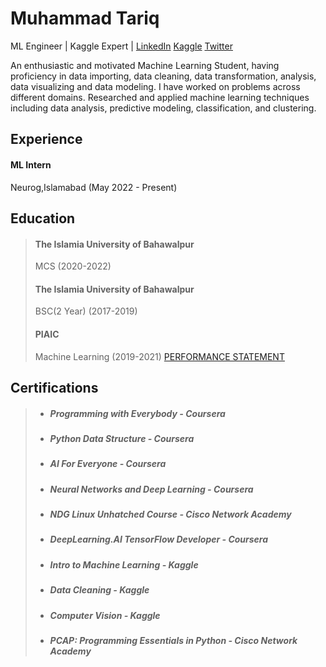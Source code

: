                                                            
# Muhammad Tariq
ML Engineer | Kaggle Expert | 
[LinkedIn](https://www.linkedin.com/in/mahartariq/)
[Kaggle](https://www.kaggle.com/tariqsays)
[Twitter](https://twitter.com/tari_says)

An enthusiastic and motivated Machine Learning Student, having proficiency in data importing, data cleaning, data transformation, analysis, data visualizing and data modeling. I have worked on problems across different domains. Researched and applied machine learning techniques including data analysis, predictive modeling, classification, and clustering.

## Experience
#### ML Intern
Neurog,Islamabad (May 2022 - Present)

## Education
> #### The Islamia University of Bahawalpur
> MCS (2020-2022)
>
> #### The Islamia University of Bahawalpur
> BSC(2 Year) (2017-2019)
>
> #### PIAIC
> Machine Learning (2019-2021)
> [PERFORMANCE STATEMENT](https://certification.piaic.org/PIAIC67639/)

## Certifications
> - ##### Programming with Everybody - Coursera
> - ##### Python Data Structure - Coursera
> - ##### AI For Everyone - Coursera
> - ##### Neural Networks and Deep Learning - Coursera
> - ##### NDG Linux Unhatched Course - Cisco Network Academy
> - ##### DeepLearning.AI TensorFlow Developer - Coursera
> - ##### Intro to Machine Learning - Kaggle
> - ##### Data Cleaning - Kaggle
> - ##### Computer Vision - Kaggle
> - ##### PCAP: Programming Essentials in Python - Cisco Network Academy

                                                                
                                                                          
                                                 
                   
              
